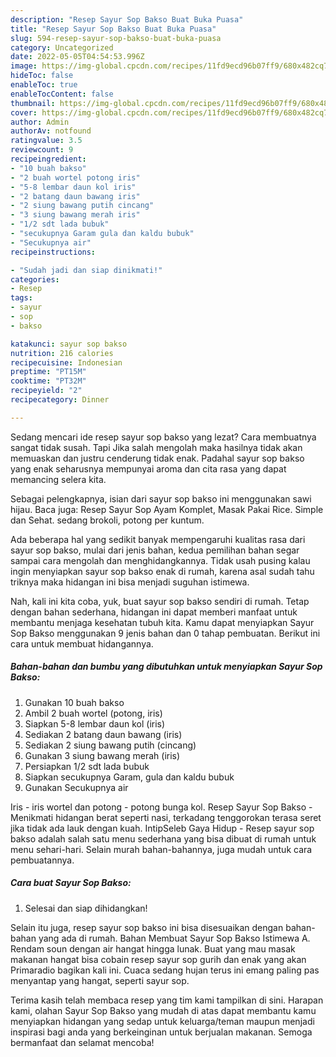 ```yaml
---
description: "Resep Sayur Sop Bakso Buat Buka Puasa"
title: "Resep Sayur Sop Bakso Buat Buka Puasa"
slug: 594-resep-sayur-sop-bakso-buat-buka-puasa
category: Uncategorized
date: 2022-05-05T04:54:53.996Z
image: https://img-global.cpcdn.com/recipes/11fd9ecd96b07ff9/680x482cq70/sayur-sop-bakso-foto-resep-utama.jpg
hideToc: false
enableToc: true
enableTocContent: false
thumbnail: https://img-global.cpcdn.com/recipes/11fd9ecd96b07ff9/680x482cq70/sayur-sop-bakso-foto-resep-utama.jpg
cover: https://img-global.cpcdn.com/recipes/11fd9ecd96b07ff9/680x482cq70/sayur-sop-bakso-foto-resep-utama.jpg
author: Admin
authorAv: notfound
ratingvalue: 3.5
reviewcount: 9
recipeingredient:
- "10 buah bakso"
- "2 buah wortel potong iris"
- "5-8 lembar daun kol iris"
- "2 batang daun bawang iris"
- "2 siung bawang putih cincang"
- "3 siung bawang merah iris"
- "1/2 sdt lada bubuk"
- "secukupnya Garam gula dan kaldu bubuk"
- "Secukupnya air"
recipeinstructions:

- "Sudah jadi dan siap dinikmati!"
categories:
- Resep
tags:
- sayur
- sop
- bakso

katakunci: sayur sop bakso 
nutrition: 216 calories
recipecuisine: Indonesian
preptime: "PT15M"
cooktime: "PT32M"
recipeyield: "2"
recipecategory: Dinner

---
```



Sedang mencari ide resep sayur sop bakso yang lezat? Cara membuatnya sangat tidak susah. Tapi Jika salah mengolah maka hasilnya tidak akan memuaskan dan justru cenderung tidak enak. Padahal sayur sop bakso yang enak seharusnya mempunyai aroma dan cita rasa yang dapat memancing selera kita.


Sebagai pelengkapnya, isian dari sayur sop bakso ini menggunakan sawi hijau. Baca juga: Resep Sayur Sop Ayam Komplet, Masak Pakai Rice. Simple dan Sehat. sedang brokoli, potong per kuntum.

Ada beberapa hal yang sedikit banyak mempengaruhi kualitas rasa dari sayur sop bakso, mulai dari jenis bahan, kedua pemilihan bahan segar sampai cara mengolah dan menghidangkannya. Tidak usah pusing kalau ingin menyiapkan sayur sop bakso enak di rumah, karena asal sudah tahu triknya maka hidangan ini bisa menjadi suguhan istimewa.


Nah, kali ini kita coba, yuk, buat sayur sop bakso sendiri di rumah. Tetap dengan bahan sederhana, hidangan ini dapat memberi manfaat untuk membantu menjaga kesehatan tubuh kita. Kamu dapat menyiapkan Sayur Sop Bakso menggunakan 9 jenis bahan dan 0 tahap pembuatan. Berikut ini cara untuk membuat hidangannya.

<!--inarticleads1-->

##### Bahan-bahan dan bumbu yang dibutuhkan untuk menyiapkan Sayur Sop Bakso:

1. Gunakan 10 buah bakso
1. Ambil 2 buah wortel (potong, iris)
1. Siapkan 5-8 lembar daun kol (iris)
1. Sediakan 2 batang daun bawang (iris)
1. Sediakan 2 siung bawang putih (cincang)
1. Gunakan 3 siung bawang merah (iris)
1. Persiapkan 1/2 sdt lada bubuk
1. Siapkan secukupnya Garam, gula dan kaldu bubuk
1. Gunakan Secukupnya air


Iris - iris wortel dan potong - potong bunga kol. Resep Sayur Sop Bakso - Menikmati hidangan berat seperti nasi, terkadang tenggorokan terasa seret jika tidak ada lauk dengan kuah. IntipSeleb Gaya Hidup - Resep sayur sop bakso adalah salah satu menu sederhana yang bisa dibuat di rumah untuk menu sehari-hari. Selain murah bahan-bahannya, juga mudah untuk cara pembuatannya. 

<!--inarticleads2-->

##### Cara buat Sayur Sop Bakso:


1. Selesai dan siap dihidangkan!

Selain itu juga, resep sayur sop bakso ini bisa disesuaikan dengan bahan-bahan yang ada di rumah. Bahan Membuat Sayur Sop Bakso Istimewa A. Rendam soun dengan air hangat hingga lunak. Buat yang mau masak makanan hangat bisa cobain resep sayur sop gurih dan enak yang akan Primaradio bagikan kali ini. Cuaca sedang hujan terus ini emang paling pas menyantap yang hangat, seperti sayur sop. 

Terima kasih telah membaca resep yang tim kami tampilkan di sini. Harapan kami, olahan Sayur Sop Bakso yang mudah di atas dapat membantu kamu menyiapkan hidangan yang sedap untuk keluarga/teman maupun menjadi inspirasi bagi anda yang berkeinginan untuk berjualan makanan. Semoga bermanfaat dan selamat mencoba!
